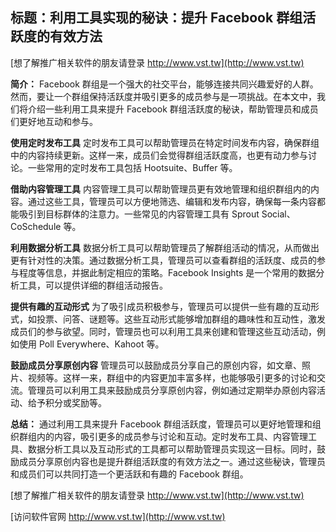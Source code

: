## **标题：利用工具实现的秘诀：提升 Facebook 群组活跃度的有效方法**

[想了解推广相关软件的朋友请登录 http://www.vst.tw](http://www.vst.tw)

**简介：**
Facebook 群组是一个强大的社交平台，能够连接共同兴趣爱好的人群。然而，要让一个群组保持活跃度并吸引更多的成员参与是一项挑战。在本文中，我们将介绍一些利用工具来提升 Facebook 群组活跃度的秘诀，帮助管理员和成员们更好地互动和参与。

**使用定时发布工具**
定时发布工具可以帮助管理员在特定时间发布内容，确保群组中的内容持续更新。这样一来，成员们会觉得群组活跃度高，也更有动力参与讨论。一些常用的定时发布工具包括 Hootsuite、Buffer 等。

**借助内容管理工具**
内容管理工具可以帮助管理员更有效地管理和组织群组内的内容。通过这些工具，管理员可以方便地筛选、编辑和发布内容，确保每一条内容都能吸引到目标群体的注意力。一些常见的内容管理工具有 Sprout Social、CoSchedule 等。

**利用数据分析工具**
数据分析工具可以帮助管理员了解群组活动的情况，从而做出更有针对性的决策。通过数据分析工具，管理员可以查看群组的活跃度、成员的参与程度等信息，并据此制定相应的策略。Facebook Insights 是一个常用的数据分析工具，可以提供详细的群组活动报告。

**提供有趣的互动形式**
为了吸引成员积极参与，管理员可以提供一些有趣的互动形式，如投票、问答、谜题等。这些互动形式能够增加群组的趣味性和互动性，激发成员们的参与欲望。同时，管理员也可以利用工具来创建和管理这些互动活动，例如使用 Poll Everywhere、Kahoot 等。

**鼓励成员分享原创内容**
管理员可以鼓励成员分享自己的原创内容，如文章、照片、视频等。这样一来，群组中的内容更加丰富多样，也能够吸引更多的讨论和交流。管理员可以利用工具来鼓励成员分享原创内容，例如通过定期举办原创内容活动、给予积分或奖励等。

**总结：**
通过利用工具来提升 Facebook 群组活跃度，管理员可以更好地管理和组织群组内的内容，吸引更多的成员参与讨论和互动。定时发布工具、内容管理工具、数据分析工具以及互动形式的工具都可以帮助管理员实现这一目标。同时，鼓励成员分享原创内容也是提升群组活跃度的有效方法之一。通过这些秘诀，管理员和成员们可以共同打造一个更活跃和有趣的 Facebook 群组。

[想了解推广相关软件的朋友请登录 http://www.vst.tw](http://www.vst.tw)


[访问软件官网 http://www.vst.tw](http://www.vst.tw)
